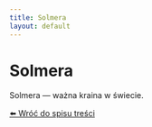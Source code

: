 ```yaml
---
title: Solmera
layout: default
---
```


# Solmera

Solmera — ważna kraina w świecie.

[⬅️ Wróć do spisu treści](index.md)
